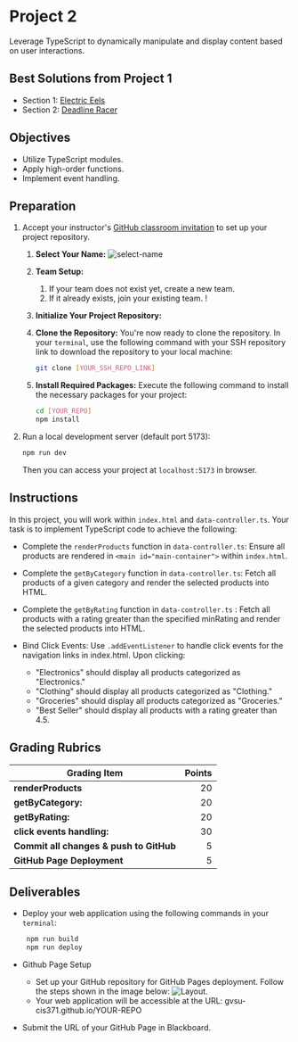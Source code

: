# Project 2

Leverage TypeScript to dynamically manipulate and display content based on user interactions.

## Best Solutions from Project 1

- Section 1: [Electric Eels](https://gvsu-cis371.github.io/project1-electric-eels/)
- Section 2: [Deadline Racer](https://gvsu-cis371.github.io/project1-deadline-racers)

## Objectives

- Utilize TypeScript modules.
- Apply high-order functions.
- Implement event handling.

## Preparation

1. Accept your instructor's [GitHub classroom invitation](https://classroom.github.com/a/sy1nLHaf) to set up your project repository.

   1. **Select Your Name:** ![select-name](../assets/img/project1-selectname.jpg)
   2. **Team Setup:**
      1. If your team does not exist yet, create a new team.
      2. If it already exists, join your existing team. !
   3. **Initialize Your Project Repository:**
   4. **Clone the Repository:** You're now ready to clone the repository. In your `terminal`, use the following command with your SSH repository link to download the repository to your local machine:

      ```bash
      git clone [YOUR_SSH_REPO_LINK]
      ```

   5. **Install Required Packages:** Execute the following command to install the necessary packages for your project:

      ```bash
      cd [YOUR_REPO]
      npm install
      ```

2. Run a local development server (default port 5173):

   ```bash
   npm run dev
   ```

   Then you can access your project at `localhost:5173` in browser.

## Instructions

In this project, you will work within `index.html` and `data-controller.ts`. Your task is to implement TypeScript code to achieve the following:

- Complete the `renderProducts` function in `data-controller.ts`: Ensure all products are rendered in `<main id="main-container">` within `index.html`.
- Complete the `getByCategory` function in `data-controller.ts`: Fetch all products of a given category and render the selected products into HTML.
- Complete the `getByRating` function in `data-controller.ts` : Fetch all products with a rating greater than the specified minRating and render the selected products into HTML.
- Bind Click Events: Use `.addEventListener` to handle click events for the navigation links in index.html. Upon clicking:

  - "Electronics" should display all products categorized as "Electronics."
  - "Clothing" should display all products categorized as "Clothing."
  - "Groceries" should display all products categorized as "Groceries."
  - "Best Seller" should display all products with a rating greater than 4.5.

## Grading Rubrics

| Grading Item                            | Points |
| --------------------------------------- | -----: |
| **renderProducts**                      |     20 |
| **getByCategory:**                      |     20 |
| **getByRating:**                        |     20 |
| **click events handling:**              |     30 |
| **Commit all changes & push to GitHub** |      5 |
| **GitHub Page Deployment**              |      5 |

## Deliverables

- Deploy your web application using the following commands in your `terminal`:

  ```bash
   npm run build
   npm run deploy
  ```

- Github Page Setup

  - Set up your GitHub repository for GitHub Pages deployment. Follow the steps shown in the image below: ![Layout](../assets/img/project1-githubpage.jpg).
  - Your web application will be accessible at the URL: gvsu-cis371.github.io/YOUR-REPO

- Submit the URL of your GitHub Page in Blackboard.
